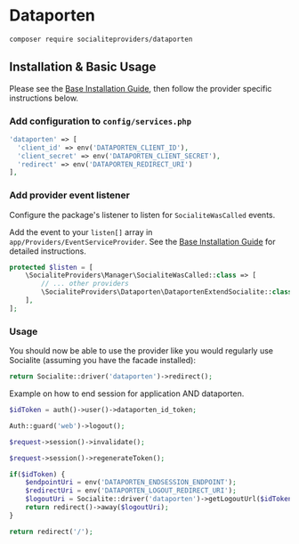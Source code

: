 # Dataporten

```bash
composer require socialiteproviders/dataporten
```

## Installation & Basic Usage

Please see the [Base Installation Guide](https://socialiteproviders.com/usage/), then follow the provider specific instructions below.

### Add configuration to `config/services.php`

```php
'dataporten' => [
  'client_id' => env('DATAPORTEN_CLIENT_ID'),
  'client_secret' => env('DATAPORTEN_CLIENT_SECRET'),
  'redirect' => env('DATAPORTEN_REDIRECT_URI')
],
```

### Add provider event listener

Configure the package's listener to listen for `SocialiteWasCalled` events.

Add the event to your `listen[]` array in `app/Providers/EventServiceProvider`. See the [Base Installation Guide](https://socialiteproviders.com/usage/) for detailed instructions.

```php
protected $listen = [
    \SocialiteProviders\Manager\SocialiteWasCalled::class => [
        // ... other providers
        \SocialiteProviders\Dataporten\DataportenExtendSocialite::class.'@handle',
    ],
];
```

### Usage

You should now be able to use the provider like you would regularly use Socialite (assuming you have the facade installed):

```php
return Socialite::driver('dataporten')->redirect();
```

Example on how to end session for application AND dataporten.

```php
$idToken = auth()->user()->dataporten_id_token;

Auth::guard('web')->logout();

$request->session()->invalidate();

$request->session()->regenerateToken();

if($idToken) {
    $endpointUri = env('DATAPORTEN_ENDSESSION_ENDPOINT');
    $redirectUri = env('DATAPORTEN_LOGOUT_REDIRECT_URI');
    $logoutUri = Socialite::driver('dataporten')->getLogoutUrl($idToken, $endpointUri, $redirectUri);
    return redirect()->away($logoutUri);
}

return redirect('/');
```
